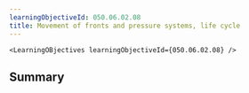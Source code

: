 ```yaml
---
learningObjectiveId: 050.06.02.08
title: Movement of fronts and pressure systems, life cycle
---
```


```tsx eval
<LearningOBjectives learningObjectiveId={050.06.02.08} />
```

## Summary
